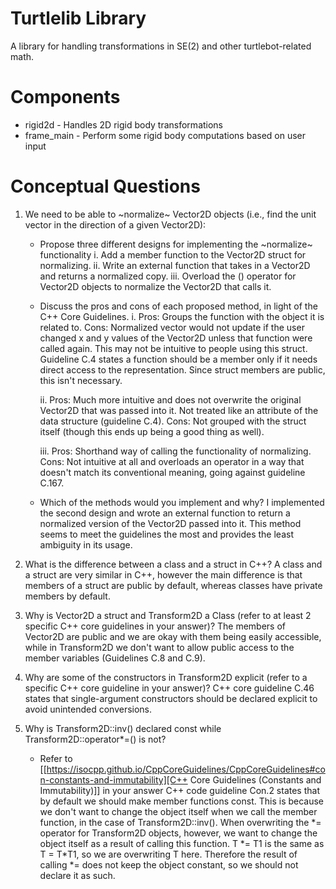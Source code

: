 # Turtlelib Library
A library for handling transformations in SE(2) and other turtlebot-related math.

# Components
- rigid2d - Handles 2D rigid body transformations
- frame_main - Perform some rigid body computations based on user input

# Conceptual Questions
1. We need to be able to ~normalize~ Vector2D objects (i.e., find the unit vector in the direction of a given Vector2D):
   - Propose three different designs for implementing the ~normalize~ functionality
        i. Add a member function to the Vector2D struct for normalizing.
        ii. Write an external function that takes in a Vector2D and returns a normalized copy.
        iii. Overload the () operator for Vector2D objects to normalize the Vector2D that calls it.

   - Discuss the pros and cons of each proposed method, in light of the C++ Core Guidelines.
        i.      Pros: 
                Groups the function with the object it is related to.
                Cons: 
                Normalized vector would not update if the user changed x and y values of the Vector2D unless that function were called again. This may not be intuitive to people using this struct. Guideline C.4 states a function should be a member only if it needs direct access to the representation. Since struct members are public, this isn't necessary.

        ii.     Pros: 
                Much more intuitive and does not overwrite the original Vector2D that was passed into it. Not treated like an attribute of the data structure (guideline C.4).
                Cons: Not grouped with the struct itself (though this ends up being a good thing as well).

        iii.    Pros: 
                Shorthand way of calling the functionality of normalizing. 
                Cons: 
                Not intuitive at all and overloads an operator in a way that doesn't match its conventional meaning, going against guideline C.167.


   - Which of the methods would you implement and why?
        I implemented the second design and wrote an external function to return a normalized version of the Vector2D passed into it. This method seems to meet the guidelines the most and provides the least ambiguity in its usage.

2. What is the difference between a class and a struct in C++?
    A class and a struct are very similar in C++, however the main difference is that members of a struct are public by default, 
    whereas classes have private members by default.

3. Why is Vector2D a struct and Transform2D a Class (refer to at least 2 specific C++ core guidelines in your answer)?
    The members of Vector2D are public and we are okay with them being easily accessible, while in Transform2D we don't want to 
    allow public access to the member variables (Guidelines C.8 and C.9).

4. Why are some of the constructors in Transform2D explicit (refer to a specific C++ core guideline in your answer)?
    C++ core guideline C.46 states that single-argument constructors should be declared explicit to avoid unintended conversions.

5. Why is Transform2D::inv() declared const while Transform2D::operator*=() is not?
   - Refer to [[https://isocpp.github.io/CppCoreGuidelines/CppCoreGuidelines#con-constants-and-immutability][C++ Core Guidelines (Constants and Immutability)]] in your answer
    C++ code guideline Con.2 states that by default we should make member functions const. This is because we don't want to change the object itself when we call the member function, in the case of Transform2D::inv(). When overwriting the \*= operator for Transform2D objects, however, we want to change the object itself as a result of calling this function. T \*= T1 is the same as T = T\*T1, so we are overwriting T here. Therefore the result of calling \*= does not keep the object constant, so we should not declare it as such.